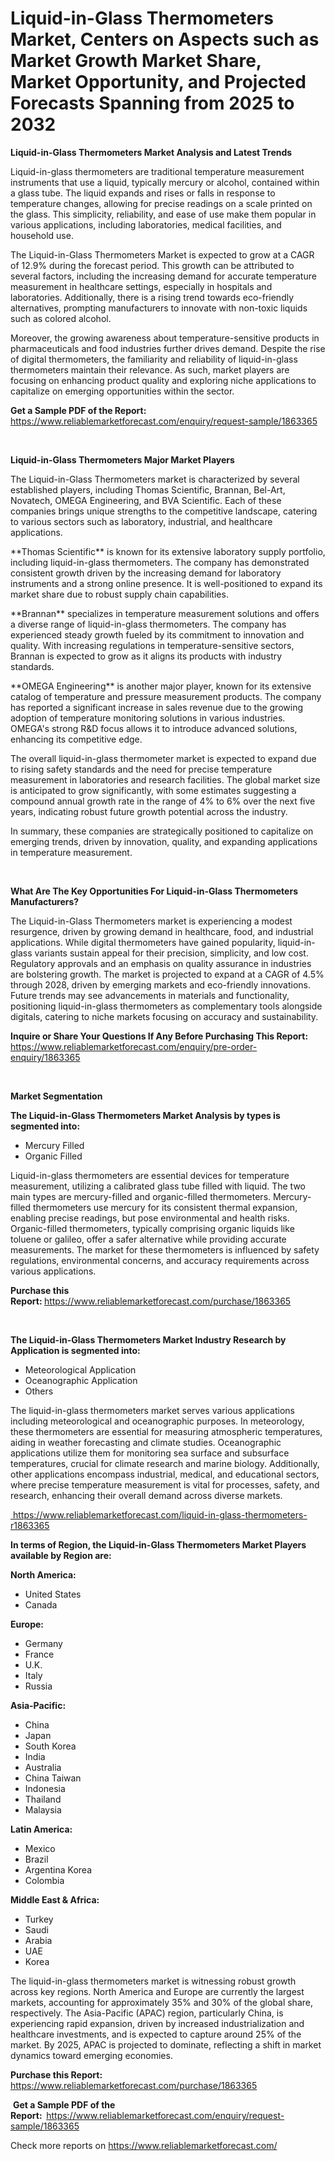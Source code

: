 <p><h1>Liquid-in-Glass Thermometers Market, Centers on Aspects such as Market Growth Market Share, Market Opportunity, and Projected Forecasts Spanning from 2025 to 2032</h1></p><p><strong>Liquid-in-Glass Thermometers Market Analysis and Latest Trends</strong></p>
<p><p>Liquid-in-glass thermometers are traditional temperature measurement instruments that use a liquid, typically mercury or alcohol, contained within a glass tube. The liquid expands and rises or falls in response to temperature changes, allowing for precise readings on a scale printed on the glass. This simplicity, reliability, and ease of use make them popular in various applications, including laboratories, medical facilities, and household use.</p><p>The Liquid-in-Glass Thermometers Market is expected to grow at a CAGR of 12.9% during the forecast period. This growth can be attributed to several factors, including the increasing demand for accurate temperature measurement in healthcare settings, especially in hospitals and laboratories. Additionally, there is a rising trend towards eco-friendly alternatives, prompting manufacturers to innovate with non-toxic liquids such as colored alcohol.</p><p>Moreover, the growing awareness about temperature-sensitive products in pharmaceuticals and food industries further drives demand. Despite the rise of digital thermometers, the familiarity and reliability of liquid-in-glass thermometers maintain their relevance. As such, market players are focusing on enhancing product quality and exploring niche applications to capitalize on emerging opportunities within the sector.</p></p>
<p><strong>Get a Sample PDF of the Report:&nbsp;</strong> <a href="https://www.reliablemarketforecast.com/enquiry/request-sample/1863365?utm_campaign=2292&utm_medium=2&utm_source=Github&utm_content=ia&utm_term=28022025&utm_id=liquid-in-glass-thermometers">https://www.reliablemarketforecast.com/enquiry/request-sample/1863365</a></p>
<p>&nbsp;</p>
<p><strong>Liquid-in-Glass Thermometers Major Market Players</strong></p>
<p><p>The Liquid-in-Glass Thermometers market is characterized by several established players, including Thomas Scientific, Brannan, Bel-Art, Novatech, OMEGA Engineering, and BVA Scientific. Each of these companies brings unique strengths to the competitive landscape, catering to various sectors such as laboratory, industrial, and healthcare applications.</p><p>**Thomas Scientific** is known for its extensive laboratory supply portfolio, including liquid-in-glass thermometers. The company has demonstrated consistent growth driven by the increasing demand for laboratory instruments and a strong online presence. It is well-positioned to expand its market share due to robust supply chain capabilities.</p><p>**Brannan** specializes in temperature measurement solutions and offers a diverse range of liquid-in-glass thermometers. The company has experienced steady growth fueled by its commitment to innovation and quality. With increasing regulations in temperature-sensitive sectors, Brannan is expected to grow as it aligns its products with industry standards.</p><p>**OMEGA Engineering** is another major player, known for its extensive catalog of temperature and pressure measurement products. The company has reported a significant increase in sales revenue due to the growing adoption of temperature monitoring solutions in various industries. OMEGA's strong R&D focus allows it to introduce advanced solutions, enhancing its competitive edge.</p><p>The overall liquid-in-glass thermometer market is expected to expand due to rising safety standards and the need for precise temperature measurement in laboratories and research facilities. The global market size is anticipated to grow significantly, with some estimates suggesting a compound annual growth rate in the range of 4% to 6% over the next five years, indicating robust future growth potential across the industry. </p><p>In summary, these companies are strategically positioned to capitalize on emerging trends, driven by innovation, quality, and expanding applications in temperature measurement.</p></p>
<p>&nbsp;</p>
<p><strong>What Are The Key Opportunities For Liquid-in-Glass Thermometers Manufacturers?</strong></p>
<p><p>The Liquid-in-Glass Thermometers market is experiencing a modest resurgence, driven by growing demand in healthcare, food, and industrial applications. While digital thermometers have gained popularity, liquid-in-glass variants sustain appeal for their precision, simplicity, and low cost. Regulatory approvals and an emphasis on quality assurance in industries are bolstering growth. The market is projected to expand at a CAGR of 4.5% through 2028, driven by emerging markets and eco-friendly innovations. Future trends may see advancements in materials and functionality, positioning liquid-in-glass thermometers as complementary tools alongside digitals, catering to niche markets focusing on accuracy and sustainability.</p></p>
<p><strong>Inquire or Share Your Questions If Any Before Purchasing This Report:</strong> <a href="https://www.reliablemarketforecast.com/enquiry/pre-order-enquiry/1863365?utm_campaign=2292&utm_medium=2&utm_source=Github&utm_content=ia&utm_term=28022025&utm_id=liquid-in-glass-thermometers">https://www.reliablemarketforecast.com/enquiry/pre-order-enquiry/1863365</a></p>
<p>&nbsp;</p>
<p><strong>Market Segmentation</strong></p>
<p><strong>The Liquid-in-Glass Thermometers Market Analysis by types is segmented into:</strong></p>
<p><ul><li>Mercury Filled</li><li>Organic Filled</li></ul></p>
<p><p>Liquid-in-glass thermometers are essential devices for temperature measurement, utilizing a calibrated glass tube filled with liquid. The two main types are mercury-filled and organic-filled thermometers. Mercury-filled thermometers use mercury for its consistent thermal expansion, enabling precise readings, but pose environmental and health risks. Organic-filled thermometers, typically comprising organic liquids like toluene or galileo, offer a safer alternative while providing accurate measurements. The market for these thermometers is influenced by safety regulations, environmental concerns, and accuracy requirements across various applications.</p></p>
<p><strong>Purchase this Report:&nbsp;</strong><a href="https://www.reliablemarketforecast.com/purchase/1863365?utm_campaign=2292&utm_medium=2&utm_source=Github&utm_content=ia&utm_term=28022025&utm_id=liquid-in-glass-thermometers">https://www.reliablemarketforecast.com/purchase/1863365</a></p>
<p>&nbsp;</p>
<p><strong>The Liquid-in-Glass Thermometers Market Industry Research by Application is segmented into:</strong></p>
<p><ul><li>Meteorological Application</li><li>Oceanographic Application</li><li>Others</li></ul></p>
<p><p>The liquid-in-glass thermometers market serves various applications including meteorological and oceanographic purposes. In meteorology, these thermometers are essential for measuring atmospheric temperatures, aiding in weather forecasting and climate studies. Oceanographic applications utilize them for monitoring sea surface and subsurface temperatures, crucial for climate research and marine biology. Additionally, other applications encompass industrial, medical, and educational sectors, where precise temperature measurement is vital for processes, safety, and research, enhancing their overall demand across diverse markets.</p></p>
<p><a href="https://www.reliablemarketforecast.com/liquid-in-glass-thermometers-r1863365?utm_campaign=2292&utm_medium=2&utm_source=Github&utm_content=ia&utm_term=28022025&utm_id=liquid-in-glass-thermometers">&nbsp;https://www.reliablemarketforecast.com/liquid-in-glass-thermometers-r1863365</a></p>
<p><strong>In terms of Region, the Liquid-in-Glass Thermometers Market Players available by Region are:</strong></p>
<p>
    <p> <strong> North America: </strong>
        <ul>
            <li>United States</li>
            <li>Canada</li>
        </ul>
        </p> 
    <p> <strong> Europe: </strong>
        <ul>
            <li>Germany</li>
            <li>France</li>
            <li>U.K.</li>
            <li>Italy</li>
            <li>Russia</li>
        </ul>
        </p> 
    <p> <strong> Asia-Pacific: </strong>
        <ul>
            <li>China</li>
            <li>Japan</li>
            <li>South Korea</li>
            <li>India</li>
            <li>Australia</li>
            <li>China Taiwan</li>
            <li>Indonesia</li>
            <li>Thailand</li>
            <li>Malaysia</li>
        </ul>
        </p> 
    <p> <strong> Latin America: </strong>
        <ul>
            <li>Mexico</li>
            <li>Brazil</li>
            <li>Argentina Korea</li>
            <li>Colombia</li>
        </ul>
        </p> 
    <p> <strong> Middle East & Africa: </strong>
        <ul>
            <li>Turkey</li>
            <li>Saudi</li>
            <li>Arabia</li>
            <li>UAE</li>
            <li>Korea</li>
        </ul>
    </p>
    </p>
<p><p>The liquid-in-glass thermometers market is witnessing robust growth across key regions. North America and Europe are currently the largest markets, accounting for approximately 35% and 30% of the global share, respectively. The Asia-Pacific (APAC) region, particularly China, is experiencing rapid expansion, driven by increased industrialization and healthcare investments, and is expected to capture around 25% of the market. By 2025, APAC is projected to dominate, reflecting a shift in market dynamics toward emerging economies.</p></p>
<p><strong>Purchase this Report: </strong><a href="https://www.reliablemarketforecast.com/purchase/1863365?utm_campaign=2292&utm_medium=2&utm_source=Github&utm_content=ia&utm_term=28022025&utm_id=liquid-in-glass-thermometers">https://www.reliablemarketforecast.com/purchase/1863365</a></p>
<p>&nbsp;<strong>Get a Sample PDF of the Report:&nbsp;&nbsp;</strong><a href="https://www.reliablemarketforecast.com/enquiry/request-sample/1863365?utm_campaign=2292&utm_medium=2&utm_source=Github&utm_content=ia&utm_term=28022025&utm_id=liquid-in-glass-thermometers">https://www.reliablemarketforecast.com/enquiry/request-sample/1863365</a></p>
<p><strong></strong></p>
<p>Check more reports on <a href="https://www.reliablemarketforecast.com/?utm_campaign=2292&utm_medium=2&utm_source=Github&utm_content=ia&utm_term=28022025&utm_id=liquid-in-glass-thermometers">https://www.reliablemarketforecast.com/</a></p>
